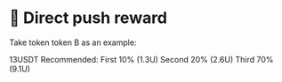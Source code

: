 # 🏧 Direct push reward

Take token token B as an example:&#x20;

13USDT Recommended: First 10% (1.3U) Second 20% (2.6U) Third 70% (9.1U)
